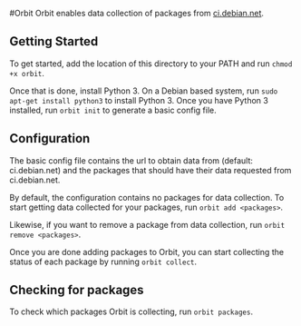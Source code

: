#Orbit
Orbit enables data collection of packages from
[ci.debian.net](https://ci.debian.net).

## Getting Started
To get started, add the location of this directory to your PATH
and run `chmod +x orbit`.

Once that is done, install Python 3. On a Debian based system, run
`sudo apt-get install python3` to install Python 3. Once you have
Python 3 installed, run `orbit init` to generate a basic config file.

## Configuration
The basic config file contains the url to obtain data from
(default: ci.debian.net) and the packages that should have their data
requested from ci.debian.net.

By default, the configuration contains no packages for data collection.
To start getting data collected for your packages, run `orbit add <packages>`.

Likewise, if you want to remove a package from data collection, run
`orbit remove <packages>`.

Once you are done adding packages to Orbit, you can start
collecting the status of each package by running `orbit collect`.

## Checking for packages
To check which packages Orbit is collecting, run `orbit packages`.
